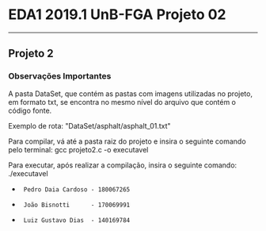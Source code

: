 # EDA1 2019.1 UnB-FGA Projeto 02

---

## Projeto 2    

### Observações Importantes
A pasta DataSet, que contém as pastas com imagens utilizadas no projeto, em formato txt, se encontra no mesmo nível do arquivo que contém o código fonte.

Exemplo de rota: "DataSet/asphalt/asphalt_01.txt"

Para compilar, vá até a pasta raiz do projeto e insira o seguinte comando pelo terminal: gcc projeto2.c -o executavel

Para executar, após realizar a compilação, insira o seguinte comando: ./executavel

 *      Pedro Daia Cardoso - 180067265
 *      João Bisnotti      - 170069991
 *      Luiz Gustavo Dias  - 140169784
